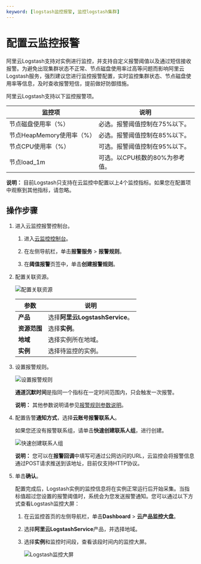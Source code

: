 ```yaml
---
keyword: [logstash监控报警, 监控logstash集群]
---
```


# 配置云监控报警

阿里云Logstash支持对实例进行监控，并支持自定义报警阈值以及通过短信接收报警。为避免出现集群状态不正常、节点磁盘使用率过高等问题而影响阿里云Logstash服务，强烈建议您进行监控报警配置，实时监控集群状态、节点磁盘使用率等信息，及时查收报警短信，提前做好防御措施。

阿里云Logstash支持以下监控报警项。

|监控项|说明|
|---|--|
|节点磁盘使用率（%）|必选。报警阈值控制在75%以下。|
|节点HeapMemory使用率（%）|必选。报警阈值控制在85%以下。|
|节点CPU使用率（%）|可选。报警阈值控制在95%以下。|
|节点load\_1m|可选。以CPU核数的80%为参考值。|

**说明：** 目前Logstash只支持在云监控中配置以上4个监控指标。如果您在配置项中观察到其他指标，请忽略。

## 操作步骤

1.  进入云监控报警控制台。

    1.  进入[云监控控制台](https://cloudmonitor.console.aliyun.com/#/cloud/buckets/)。

    2.  在左侧导航栏，单击**报警服务** \> **报警规则**。

    3.  在**阈值报警**页签中，单击**创建报警规则**。

2.  配置关联资源。

    ![配置关联资源](https://static-aliyun-doc.oss-cn-hangzhou.aliyuncs.com/assets/img/zh-CN/1629919951/p67529.png)

    |参数|说明|
    |--|--|
    |**产品**|选择**阿里云LogstashService**。|
    |**资源范围**|选择**实例**。|
    |**地域**|选择实例所在地域。|
    |**实例**|选择待监控的实例。|

3.  设置报警规则。

    ![设置报警规则](https://static-aliyun-doc.oss-cn-hangzhou.aliyuncs.com/assets/img/zh-CN/8904001061/p67531.png)

    **通道沉默时间**是指同一个指标在一定时间范围内，只会触发一次报警。

    **说明：** 其他参数说明请参见[报警规则参数说明](/cn.zh-CN/报警服务/报警规则/报警规则参数说明.md)。

4.  配置告警**通知方式**，选择**云账号报警联系人**。

    如果您还没有报警联系组，请单击**快速创建联系人组**，进行创建。

    ![快速创建联系人组](https://static-aliyun-doc.oss-cn-hangzhou.aliyuncs.com/assets/img/zh-CN/6335001061/p39988.png)

    **说明：** 您可以在**报警回调**中填写可通过公网访问的URL，云监控会将报警信息通过POST请求推送到该地址，目前仅支持HTTP协议。

5.  单击**确认**。

    配置完成后，Logstash实例的监控信息将在实例正常运行后开始采集。当指标值超过您设置的报警阈值时，系统会为您发送报警通知。您可以通过以下方式查看Logstash监控大屏：

    1.  在云监控首页的左侧导航栏，单击**Dashboard** \> **云产品监控大盘**。

    2.  选择**阿里云LogstashService**产品，并选择地域。

    3.  选择**实例**和监控时间段，查看该段时间内的监控大屏。

        ![Logstash监控大屏](https://static-aliyun-doc.oss-cn-hangzhou.aliyuncs.com/assets/img/zh-CN/6335001061/p170234.png)


